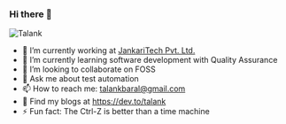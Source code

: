### Hi there 👋

<p align="left"> <img src="https://komarev.com/ghpvc/?username=Talank&label=Views&color=brightgreen&style=plastic" alt="Talank" /> </p>

<!--
**Talank/talank** is a ✨ _special_ ✨ repository because its `README.md` (this file) appears on your GitHub profile.
-->

- 🔭 I’m currently working at [JankariTech Pvt. Ltd.](https://www.jankaritech.com/)
- 🌱 I’m currently learning software development with Quality Assurance 
- 👯 I’m looking to collaborate on FOSS 
- 💬 Ask me about test automation
- 📫 How to reach me: talankbaral@gmail.com
- 📝 Find my blogs at https://dev.to/talank
- ⚡ Fun fact: The Ctrl-Z is better than a time machine
